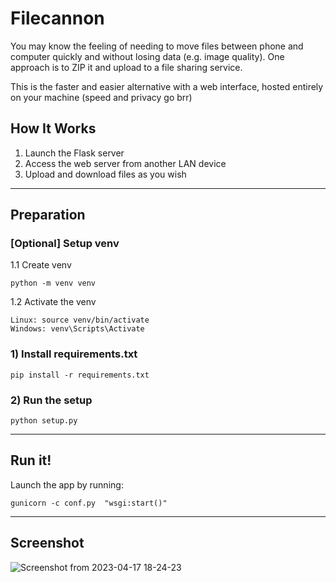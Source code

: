 # Filecannon

You may know the feeling of needing to move files between phone and computer quickly and without losing data (e.g. image quality). One approach is to ZIP it and upload to a file sharing service.

This is the faster and easier alternative with a web interface, hosted entirely on your machine (speed and privacy go brr)


## How It Works
1. Launch the Flask server
2. Access the web server from another LAN device
3. Upload and download files as you wish

---

## Preparation
### [Optional] Setup venv
1.1 Create venv

    python -m venv venv

1.2 Activate the venv

    Linux: source venv/bin/activate
    Windows: venv\Scripts\Activate

### 1) Install requirements.txt
    pip install -r requirements.txt

### 2) Run the setup
    python setup.py

---

## Run it!
Launch the app by running:

    gunicorn -c conf.py  "wsgi:start()" 

---

## Screenshot

![Screenshot from 2023-04-17 18-24-23](https://user-images.githubusercontent.com/120788835/232559023-be7217af-71ad-441a-994f-12fc0781590b.png)